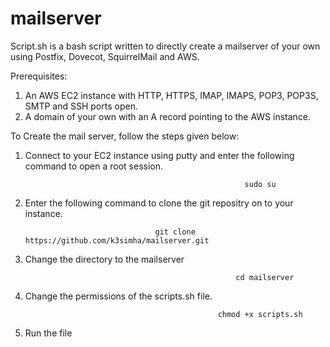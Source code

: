 # mailserver
Script.sh is a bash script written to directly create a mailserver of your own using Postfix, Dovecot, SquirrelMail and AWS.

Prerequisites:
1. An AWS EC2 instance with HTTP, HTTPS, IMAP, IMAPS, POP3, POP3S, SMTP and SSH ports open.
2. A domain of your own with an A record pointing to the AWS instance.

To Create the mail server, follow the steps given below: 
1. Connect to your EC2 instance using putty and enter the following command to open a root session.

                                                        sudo su
                                                        
2. Enter the following command to clone the git repositry on to your instance.
                                                        
                                    git clone https://github.com/k3simha/mailserver.git
                                    
3. Change the directory to the mailserver
                                                 
                                                      cd mailserver
                                                 
4. Change the permissions of the scripts.sh file.
                                        
                                                  chmod +x scripts.sh

5. Run the file 
